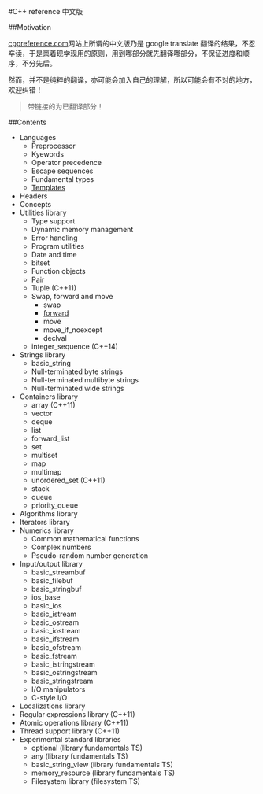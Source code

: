 #C++ reference 中文版

##Motivation

[cppreference.com](http://en.cppreference.com/w/)网站上所谓的中文版乃是 google translate 翻译的结果，不忍卒读，于是禀着现学现用的原则，用到哪部分就先翻译哪部分，不保证进度和顺序，不分先后。

然而，并不是纯粹的翻译，亦可能会加入自己的理解，所以可能会有不对的地方，欢迎纠错！

> 带链接的为已翻译部分！

##Contents

* Languages
    * Preprocessor
    * Kyewords
    * Operator precedence
    * Escape sequences
    * Fundamental types
    * [Templates](language/templates/templates.md)
* Headers
* Concepts
* Utilities library
    * Type support
    * Dynamic memory management
    * Error handling
    * Program utilities
    * Date and time
    * bitset
    * Function objects
    * Pair
    * Tuple (C++11)
    * Swap, forward and move
        * swap
        * [forward](utility/forward.md)
        * move
        * move_if_noexcept
        * declval
    * integer_sequence (C++14)
* Strings library
    * basic_string
    * Null-terminated byte strings
    * Null-terminated multibyte strings
    * Null-terminated wide strings
* Containers library
    * array (C++11)
    * vector
    * deque
    * list
    * forward_list
    * set
    * multiset
    * map
    * multimap
    * unordered_set (C++11)
    * stack
    * queue
    * priority_queue
* Algorithms library
* Iterators library
* Numerics library
    * Common mathematical functions
    * Complex numbers
    * Pseudo-random number generation
* Input/output library
    * basic_streambuf
    * basic_filebuf
    * basic_stringbuf
    * ios_base
    * basic_ios
    * basic_istream
    * basic_ostream
    * basic_iostream
    * basic_ifstream
    * basic_ofstream
    * basic_fstream
    * basic_istringstream
    * basic_ostringstream
    * basic_stringstream
    * I/O manipulators
    * C-style I/O
* Localizations library
* Regular expressions library (C++11)
* Atomic operations library (C++11)
* Thread support library (C++11)
* Experimental standard libraries
    * optional (library fundamentals TS)
    * any (library fundamentals TS)
    * basic_string_view (library fundamentals TS)
    * memory_resource (library fundamentals TS)
    * Filesystem library (filesystem TS)

